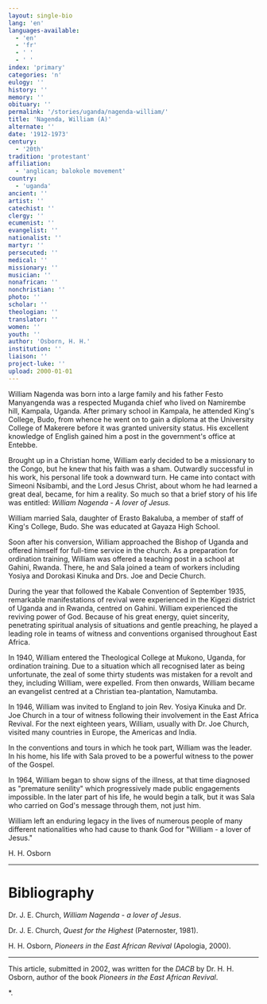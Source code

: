 ```yaml
---
layout: single-bio
lang: 'en'
languages-available:
  - 'en'
  - 'fr'
  - ' '
  - ' '
index: 'primary'
categories: 'n'
eulogy: ''
history: ''
memory: ''
obituary: ''
permalink: '/stories/uganda/nagenda-william/'
title: 'Nagenda, William (A)'
alternate: ''
date: '1912-1973'
century:
  - '20th'
tradition: 'protestant'
affiliation:
  - 'anglican; balokole movement'
country:
  - 'uganda'
ancient: ''
artist: ''
catechist: ''
clergy: ''
ecumenist: ''
evangelist: ''
nationalist: ''
martyr: ''
persecuted: ''
medical: ''
missionary: ''
musician: ''
nonafrican: ''
nonchristian: ''
photo: ''
scholar: ''
theologian: ''
translator: ''
women: ''
youth: ''
author: 'Osborn, H. H.'
institution: ''
liaison: ''
project-luke: ''
upload: 2000-01-01
---
```



William Nagenda was born into a large family  and his father Festo Manyangenda was a respected Muganda chief who lived on Namirembe hill, Kampala, Uganda.  After primary school in Kampala, he attended King's College, Budo, from whence he went on to gain a diploma at the University College of Makerere before it was granted university status. His excellent knowledge of English gained him a post in the government's office at Entebbe.

Brought up in a Christian home, William early decided to be a missionary to the Congo, but he knew that his faith was a sham. Outwardly successful in his work, his personal life took a downward turn.  He came into contact with Simeoni Nsibambi, and the Lord Jesus Christ, about whom he had learned a great deal, became, for him a reality.  So much so that a brief story of his life was entitled: *William Nagenda - A lover of Jesus.*

William married Sala, daughter of Erasto Bakaluba, a member of staff of King's College, Budo.  She was educated at Gayaza High School.

Soon after his conversion, William approached the Bishop of Uganda and offered himself for full-time service in the church.  As a preparation for ordination training, William was offered a teaching post in a school at Gahini, Rwanda.  There, he and Sala joined a team of workers including Yosiya and Dorokasi Kinuka and Drs. Joe and Decie Church.

During the year that followed the Kabale Convention of September 1935, remarkable manifestations of revival were experienced in the Kigezi district of Uganda and in Rwanda, centred on Gahini.  William experienced the reviving power of God. Because of his great energy, quiet sincerity, penetrating spiritual analysis of situations and gentle preaching, he played a leading role in teams of witness and conventions organised throughout East Africa.

In 1940, William entered the Theological College at Mukono, Uganda, for ordination training.  Due to a situation which all recognised later as being unfortunate, the zeal of some thirty students was mistaken for a revolt and they, including William, were expelled.  From then onwards, William became an evangelist centred at a Christian tea-plantation, Namutamba.

In 1946, William was invited to England to join Rev. Yosiya Kinuka and Dr. Joe Church in a tour of witness following their involvement in the East Africa Revival.  For the next eighteen years, William, usually with Dr. Joe Church, visited many countries in Europe, the Americas and India.

In the conventions and tours in which he took part, William was the leader.  In his home, his life with Sala proved to be a powerful witness to the power of the Gospel.

In 1964, William began to show signs of the illness, at that time diagnosed as "premature senility" which progressively made public engagements impossible.  In the later part of his life, he would begin a talk, but it was Sala who carried on God's message through them, not just him.

William left an enduring legacy in the lives of numerous people of many different nationalities who had cause to thank God for "William - a lover of Jesus."

H. H. Osborn

---

# Bibliography

Dr. J. E. Church,  *William Nagenda - a lover of Jesus*.

Dr. J. E. Church, *Quest for the Highest*  (Paternoster, 1981).

H. H. Osborn, *Pioneers in the East African Revival* (Apologia, 2000).

---

This article, submitted in 2002, was written for the *DACB* by Dr. H. H. Osborn, author of the book *Pioneers in the East African Revival*.

*.